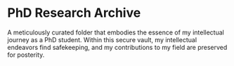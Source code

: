 # PhD Research Archive
A meticulously curated folder that embodies the essence of my intellectual journey as a PhD student. 
Within this secure vault, my intellectual endeavors find safekeeping, and my contributions to my field are preserved for posterity. 
